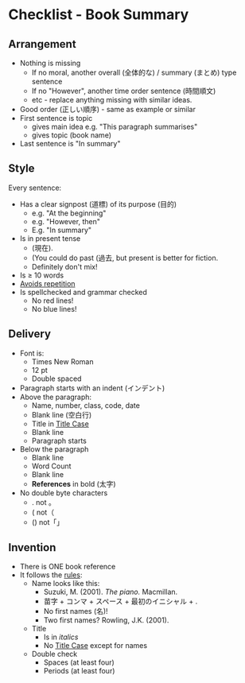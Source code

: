# Checklist - Book Summary

## Arrangement
* Nothing is missing
    * If no moral, another overall (全体的な) / summary (まとめ) type sentence
    * If no "However", another time order sentence (時間順文)
    * etc - replace anything missing with similar ideas. 
* Good order (正しい順序) - same as example or similar
* First sentence is topic 
    * gives main idea e.g. "This paragraph summarises"
    * gives topic (book name)
* Last sentence is "In summary"

## Style
Every sentence: 

* Has a clear signpost (道標) of its purpose (目的) 
    * e.g. "At the beginning"
    * e.g. "However, then"
    * E.g. "In summary"
* Is in present tense
    * (現在). 
    * (You could do past (過去, but present is better for fiction. 
    * Definitely don't mix!
* Is ≥ 10 words
* [Avoids repetition](Style-AvoidRepetition)
* Is spellchecked and grammar checked
    * No red lines!
    * No blue lines!

## Delivery
* Font is: 
    * Times New Roman
    * 12 pt
    * Double spaced
* Paragraph starts with an indent (インデント)
* Above the paragraph:  
    * Name, number, class, code, date
    * Blank line (空白行)
    * Title in [Title Case](Style-UseTitleCase)
    * Blank line
    * Paragraph starts
* Below the paragraph
    * Blank line
    * Word Count 
    * Blank line
    * **References** in bold (太字)
* No double byte characters
    * . not 。
    * ( not（
    * () not「」

## Invention
* There is ONE book reference
* It follows the [rules](Invention-ReferenceBooks): 
    * Name looks like this:
        * Suzuki, M. (2001). *The piano.* Macmillan.
        * 苗字 + コンマ + スペース + 最初のイニシャル + .
        * No first names (名)! 
        * Two first names? Rowling, J.K. (2001). 
    * Title 
        * Is in *italics*
        * No [Title Case](Style-UseTitleCase) except for names
    * Double check 
        * Spaces (at least four)
        * Periods (at least four)
